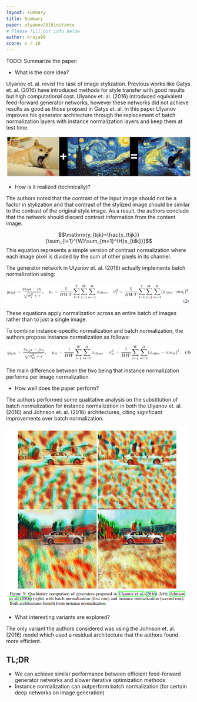 ```yaml
---
layout: summary
title: Summary
paper: ulyanov2016instance
# Please fill out info below
author: kraja99
score: x / 10
---
```


TODO: Summarize the paper:
* What is the core idea?
  
Ulyanov et. al. revist the task of image stylization. Previous works like Gatys et. al. (2016) have introduced methods for style transfer with good results but high computational cost.  Ulyanov et. al. (2016) introduced equivalent feed-forward generator networks, however these networks did not achieve results as good as those propsed in Gatys et. al. In this paper Ulyanov improves his generator architecture through the replacement of batch normalization layers with instance normalization layers and keep them at test time. 

![Image Stylization Ex.](ulyanov2016instance_2a.png)

* How is it realized (technically)?

The authors noted that the contrast of the input image should not be a factor in stylization and that contrast of the stylized image should be similar to the contrast of the original style image. As a result, the authors conclude that the network should discard contrast information from the content image. 

$$\mathrm{y_{tijk}=\frac{x_{tijk}}{\sum_{l=1}^{W}\sum_{m=1}^{H}x_{tilk}}}$$
This equation represents a simple version of contrast normalization where each image pixel is divided by the sum of other pixels in its channel.

The generator network in Ulyanov et. al. (2016) actually implements batch normalization using:

![Batch Normalization](ulyanov2016instance_2c.png)

These equations apply normalization across an entire batch of images rather than to just a single image.

To combine instance-specific normalization and batch normalization, the authors propose instance normalization as follows:

![Instance Normalization](ulyanov2016instance_2d.png)

The main difference between the two being that instance normalization performs per image normalization.

* How well does the paper perform?

The authors performed some qualitative analysis on the substitution of batch normalization for instance normalization in both the Ulyanov et. al. (2016) and Johnson et. al. (2016) architectures, citing significant improvements over batch normalization.

![Image Stylization Ex.](ulyanov2016instance_2b.png)

* What interesting variants are explored?
  
The only variant the authors considered was using the Johnson et. al. (2016) model which used a residual architecture that the authors found more efficient.

## TL;DR
* We can achieve similar performance between efficient feed-forward generator networks and slower iterative optimization methods
* Instance normalization can outperform batch normalization (for certain deep networks on image generation)
